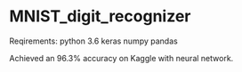 # MNIST_digit_recognizer

Reqirements:
python 3.6
keras
numpy
pandas

Achieved an 96.3% accuracy on Kaggle with neural network.
